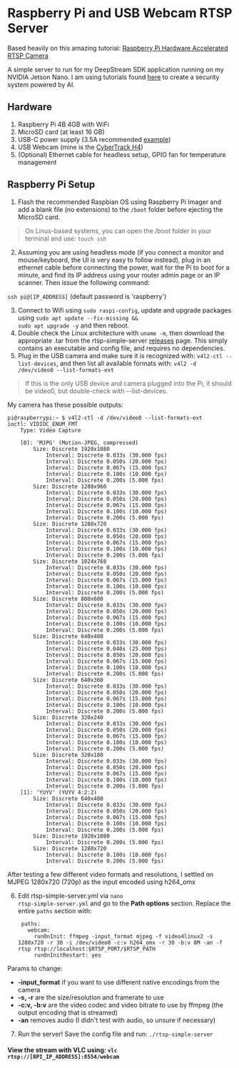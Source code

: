 # Raspberry Pi and USB Webcam RTSP Server

Based heavily on this amazing tutorial: [Raspberry Pi Hardware Accelerated RTSP Camera](https://codecalamity.com/raspberry-pi-hardware-accelerated-h264-webcam-security-camera/#compile-ffmpeg-with-hardware-acceleration)

A simple server to run for my DeepStream SDK application running on my NVIDIA Jetson Nano. I am using tutorials found [here](https://github.com/toolboc/Intelligent-Video-Analytics-with-NVIDIA-Jetson-and-Microsoft-Azure/blob/master/docs/Module%203%20-%20Develop%20and%20deploy%20Custom%20Object%20Detection%20Models%20with%20IoT%20Edge%20DeepStream%20SDK%20Module.md) to create a security system powered by AI.

## Hardware

1. Raspberry Pi 4B 4GB with WiFi
2. MicroSD card (at least 16 GB)
3. USB-C power supply (3.5A recommended [example](https://www.amazon.com/dp/B07TYQRXTK))
4. USB Webcam (mine is the [CyberTrack H4](https://www.adesso.com/product/cybertrack-h4-1080p-hd-usb-webcam-with-built-in-microphone/))
5. (Optional) Ethernet cable for headless setup, GPIO fan for temperature management

## Raspberry Pi Setup

1. Flash the recommended Raspbian OS using Raspberry Pi Imager and add a blank file (no extensions) to the <code>/boot</code> folder before ejecting the MicroSD card.
> On Linux-based systems, you can open the /boot folder in your terminal and use: <code>touch ssh</code>
2. Assuming you are using headless mode (if you connect a monitor and mouse/keyboard, the UI is very easy to follow instead), plug in an ethernet cable before connecting the power, wait for the Pi to boot for a minute, and find its IP address using your router admin page or an IP scanner. Then issue the following command:

<code>ssh pi@[IP_ADDRESS]</code> (default password is 'raspberry')

3. Connect to Wifi using <code>sudo raspi-config</code>, update and upgrade packages using <code>sudo apt update --fix-missing && sudo apt upgrade -y</code> and then reboot.
4. Double check the Linux architecture with <code>uname -m</code>, then download the appropriate .tar from the rtsp-simple-server [releases](https://github.com/aler9/rtsp-simple-server/releases) page. This simply contains an executable and config file, and requires no dependencies.
5. Plug in the USB camera and make sure it is recognized with: <code>v4l2-ctl --list-devices</code>, and then list all available formats with: <code>v4l2 -d /dev/video0 --list-formats-ext</code>
> If this is the only USB device and camera plugged into the Pi, it should be video0, but double-check with --list-devices.

My camera has these possible outputs:

	pi@raspberrypi:~ $ v4l2-ctl -d /dev/video0 --list-formats-ext
	ioctl: VIDIOC_ENUM_FMT
		Type: Video Capture

		[0]: 'MJPG' (Motion-JPEG, compressed)
			Size: Discrete 1920x1080
				Interval: Discrete 0.033s (30.000 fps)
				Interval: Discrete 0.050s (20.000 fps)
				Interval: Discrete 0.067s (15.000 fps)
				Interval: Discrete 0.100s (10.000 fps)
				Interval: Discrete 0.200s (5.000 fps)
			Size: Discrete 1280x960
				Interval: Discrete 0.033s (30.000 fps)
				Interval: Discrete 0.050s (20.000 fps)
				Interval: Discrete 0.067s (15.000 fps)
				Interval: Discrete 0.100s (10.000 fps)
				Interval: Discrete 0.200s (5.000 fps)
			Size: Discrete 1280x720
				Interval: Discrete 0.033s (30.000 fps)
				Interval: Discrete 0.050s (20.000 fps)
				Interval: Discrete 0.067s (15.000 fps)
				Interval: Discrete 0.100s (10.000 fps)
				Interval: Discrete 0.200s (5.000 fps)
			Size: Discrete 1024x768
				Interval: Discrete 0.033s (30.000 fps)
				Interval: Discrete 0.050s (20.000 fps)
				Interval: Discrete 0.067s (15.000 fps)
				Interval: Discrete 0.100s (10.000 fps)
				Interval: Discrete 0.200s (5.000 fps)
			Size: Discrete 800x600
				Interval: Discrete 0.033s (30.000 fps)
				Interval: Discrete 0.050s (20.000 fps)
				Interval: Discrete 0.067s (15.000 fps)
				Interval: Discrete 0.100s (10.000 fps)
				Interval: Discrete 0.200s (5.000 fps)
			Size: Discrete 640x480
				Interval: Discrete 0.033s (30.000 fps)
				Interval: Discrete 0.040s (25.000 fps)
				Interval: Discrete 0.050s (20.000 fps)
				Interval: Discrete 0.067s (15.000 fps)
				Interval: Discrete 0.100s (10.000 fps)
				Interval: Discrete 0.200s (5.000 fps)
			Size: Discrete 640x360
				Interval: Discrete 0.033s (30.000 fps)
				Interval: Discrete 0.050s (20.000 fps)
				Interval: Discrete 0.067s (15.000 fps)
				Interval: Discrete 0.100s (10.000 fps)
				Interval: Discrete 0.200s (5.000 fps)
			Size: Discrete 320x240
				Interval: Discrete 0.033s (30.000 fps)
				Interval: Discrete 0.050s (20.000 fps)
				Interval: Discrete 0.067s (15.000 fps)
				Interval: Discrete 0.100s (10.000 fps)
				Interval: Discrete 0.200s (5.000 fps)
			Size: Discrete 320x180
				Interval: Discrete 0.033s (30.000 fps)
				Interval: Discrete 0.050s (20.000 fps)
				Interval: Discrete 0.067s (15.000 fps)
				Interval: Discrete 0.100s (10.000 fps)
				Interval: Discrete 0.200s (5.000 fps)
		[1]: 'YUYV' (YUYV 4:2:2)
			Size: Discrete 640x480
				Interval: Discrete 0.033s (30.000 fps)
				Interval: Discrete 0.050s (20.000 fps)
				Interval: Discrete 0.067s (15.000 fps)
				Interval: Discrete 0.100s (10.000 fps)
				Interval: Discrete 0.200s (5.000 fps)
			Size: Discrete 1920x1080
				Interval: Discrete 0.200s (5.000 fps)
			Size: Discrete 1280x720
				Interval: Discrete 0.100s (10.000 fps)
				Interval: Discrete 0.200s (5.000 fps)

After testing a few different video formats and resolutions, I settled on MJPEG 1280x720 (720p) as the input encoded using h264_omx

6. Edit rtsp-simple-server.yml via <code>nano rtsp-simple-server.yml</code> and go to the **Path options** section. Replace the entire <code>paths</code> section with:

		paths:
	  	  webcam:
		    runOnInit: ffmpeg -input_format mjpeg -f video4linux2 -s 1280x720 -r 30 -i /dev/video0 -c:v h264_omx -r 30 -b:v 8M -an -f rtsp rtsp://localhost:$RTSP_PORT/$RTSP_PATH
		    runOnInitRestart: yes

Params to change:
- **-input_format** if you want to use different native encodings from the camera
- **-s, -r** are the size/resolution and framerate to use
- **-c:v, -b:v** are the video codec and video bitrate to use by ffmpeg (the output encoding that is streamed)
- **-an** removes audio (I didn't test with audio, so unsure if necessary)

7. Run the server! Save the config file and run: <code>./rtsp-simple-server</code>

#### View the stream with VLC using: <code>vlc rtsp://[RPI_IP_ADDRESS]:8554/webcam</code>

